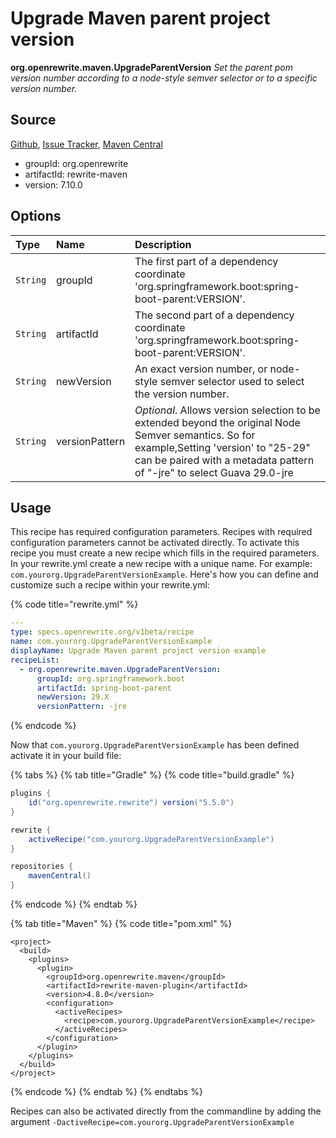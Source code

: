 # Upgrade Maven parent project version

 **org.openrewrite.maven.UpgradeParentVersion** _Set the parent pom version number according to a node-style semver selector or to a specific version number._

## Source

[Github](https://github.com/openrewrite/rewrite), [Issue Tracker](https://github.com/openrewrite/rewrite/issues), [Maven Central](https://search.maven.org/artifact/org.openrewrite/rewrite-maven/7.10.0/jar)

* groupId: org.openrewrite
* artifactId: rewrite-maven
* version: 7.10.0

## Options

| Type | Name | Description |
| :--- | :--- | :--- |
| `String` | groupId | The first part of a dependency coordinate 'org.springframework.boot:spring-boot-parent:VERSION'. |
| `String` | artifactId | The second part of a dependency coordinate 'org.springframework.boot:spring-boot-parent:VERSION'. |
| `String` | newVersion | An exact version number, or node-style semver selector used to select the version number. |
| `String` | versionPattern | _Optional_. Allows version selection to be extended beyond the original Node Semver semantics. So for example,Setting 'version' to "25-29" can be paired with a metadata pattern of "-jre" to select Guava 29.0-jre |

## Usage

This recipe has required configuration parameters. Recipes with required configuration parameters cannot be activated directly. To activate this recipe you must create a new recipe which fills in the required parameters. In your rewrite.yml create a new recipe with a unique name. For example: `com.yourorg.UpgradeParentVersionExample`. Here's how you can define and customize such a recipe within your rewrite.yml:

{% code title="rewrite.yml" %}
```yaml
---
type: specs.openrewrite.org/v1beta/recipe
name: com.yourorg.UpgradeParentVersionExample
displayName: Upgrade Maven parent project version example
recipeList:
  - org.openrewrite.maven.UpgradeParentVersion:
      groupId: org.springframework.boot
      artifactId: spring-boot-parent
      newVersion: 29.X
      versionPattern: -jre
```
{% endcode %}

Now that `com.yourorg.UpgradeParentVersionExample` has been defined activate it in your build file:

{% tabs %}
{% tab title="Gradle" %}
{% code title="build.gradle" %}
```groovy
plugins {
    id("org.openrewrite.rewrite") version("5.5.0")
}

rewrite {
    activeRecipe("com.yourorg.UpgradeParentVersionExample")
}

repositories {
    mavenCentral()
}
```
{% endcode %}
{% endtab %}

{% tab title="Maven" %}
{% code title="pom.xml" %}
```markup
<project>
  <build>
    <plugins>
      <plugin>
        <groupId>org.openrewrite.maven</groupId>
        <artifactId>rewrite-maven-plugin</artifactId>
        <version>4.8.0</version>
        <configuration>
          <activeRecipes>
            <recipe>com.yourorg.UpgradeParentVersionExample</recipe>
          </activeRecipes>
        </configuration>
      </plugin>
    </plugins>
  </build>
</project>
```
{% endcode %}
{% endtab %}
{% endtabs %}

Recipes can also be activated directly from the commandline by adding the argument `-DactiveRecipe=com.yourorg.UpgradeParentVersionExample`

